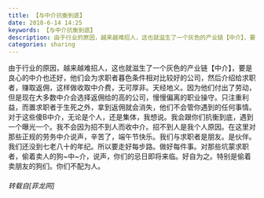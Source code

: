 ```yaml
---
title: 【与中介抗衡到底】
date: 2018-6-14 14:25
keywords: 【与中介抗衡到底】
description: 由于行业的原因，越来越难招人，这也就滋生了一个灰色的产业链【中介】，要是良心的中介也还好，他们会为求职者暮色条件相对比较好的公司，然后介绍给求职者，赚取返佣，这样做收取中介费，无可厚非。天经地义。因为他们付出了劳动，但是现在大多数中介会选择返佣给的高的公司，慢慢偏离的职业操守。只注重利益，而置求职者于生死之外，拿到返佣就会消失，他们不会管你遇到的任何事情。对于这些傻B中介，无论是个人，还是集体，我想说。我会跟你们抗衡到底，遇到一个曝光一个。我不会因为招不到人而收中介。招不到人是我个人原因。在这里对那些正规的劳务中介说声，辛苦了，端午节快乐。我们与求职者是朋友。是伙伴。我们还没到七老八十的年纪。所以要走好每步路。做好每件事。对那些坑蒙求职者，偷着卖人的狗~中~介，说声，你们的忌日即将来临。好自为之。特别是偷着卖朋友的狗们。你们不配为人。
categories: sharing
---
```

<td class="t_f" id="postmessage_1419952">

由于行业的原因，越来越难招人，这也就滋生了一个灰色的产业链【中介】，要是良心的中介也还好，他们会为求职者暮色条件相对比较好的公司，然后介绍给求职者，赚取返佣，这样做收取中介费，无可厚非。天经地义。因为他们付出了劳动，但是现在大多数中介会选择返佣给的高的公司，慢慢偏离的职业操守。只注重利益，而置求职者于生死之外，拿到返佣就会消失，他们不会管你遇到的任何事情。对于这些傻B中介，无论是个人，还是集体，我想说。我会跟你们抗衡到底，遇到一个曝光一个。我不会因为招不到人而收中介。招不到人是我个人原因。在这里对那些正规的劳务中介说声，辛苦了，端午节快乐。我们与求职者是朋友。是伙伴。我们还没到七老八十的年纪。所以要走好每步路。做好每件事。对那些坑蒙求职者，偷着卖人的狗~中~介，说声，你们的忌日即将来临。好自为之。特别是偷着卖朋友的狗们。你们不配为人。</td>
###### 转载自[菲龙网]